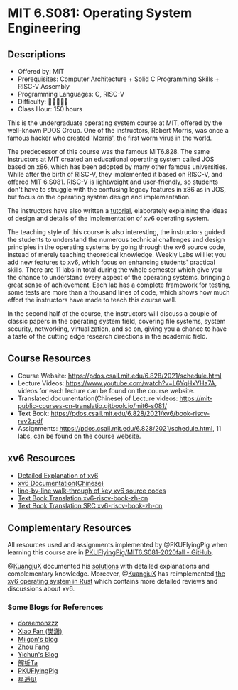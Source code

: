 # MIT 6.S081: Operating System Engineering

## Descriptions

- Offered by: MIT
- Prerequisites: Computer Architecture + Solid C Programming Skills + RISC-V Assembly
- Programming Languages: C, RISC-V
- Difficulty: 🌟🌟🌟🌟🌟
- Class Hour: 150 hours

This is the undergraduate operating system course at MIT, offered by the well-known PDOS Group. One of the instructors, Robert Morris, was once a famous hacker who created 'Morris', the first worm virus in the world.

The predecessor of this course was the famous MIT6.828. The same instructors at MIT created an educational operating system called JOS based on x86, which has been adopted by many other famous universities. While after the birth of RISC-V, they implemented it based on RISC-V, and offered MIT 6.S081. RISC-V is lightweight and user-friendly, so students don't have to struggle with the confusing legacy features in x86 as in JOS, but focus on the operating system design and implementation. 

The instructors have also written a [tutorial](https://pdos.csail.mit.edu/6.828/2021/xv6/book-riscv-rev2.pdf), elaborately explaining the ideas of design and details of the implementation of xv6 operating system. 

The teaching style of this course is also interesting, the instructors guided the students to understand the numerous technical challenges and design principles in the operating systems by going through the xv6 source code, instead of merely teaching theoretical knowledge. Weekly Labs will let you add new features to xv6, which focus on enhancing students' practical skills. There are 11 labs in total during the whole semester which give you the chance to understand every aspect of the operating systems, bringing a great sense of achievement. Each lab has a complete framework for testing, some tests are more than a thousand lines of code, which shows how much effort the instructors have made to teach this course well.

In the second half of the course, the instructors will discuss a couple of classic papers in the operating system field, covering file systems, system security, networking, virtualization, and so on, giving you a chance to have a taste of the cutting edge research directions in the academic field.

## Course Resources

- Course Website: <https://pdos.csail.mit.edu/6.828/2021/schedule.html>
- Lecture Videos: <https://www.youtube.com/watch?v=L6YqHxYHa7A>, videos for each lecture can be found on the course website.
- Translated documentation(Chinese) of Lecture videos: <https://mit-public-courses-cn-translatio.gitbook.io/mit6-s081/>
- Text Book: <https://pdos.csail.mit.edu/6.828/2021/xv6/book-riscv-rev2.pdf>
- Assignments: <https://pdos.csail.mit.edu/6.828/2021/schedule.html>, 11 labs, can be found on the course website.

## xv6 Resources

- [Detailed Explanation of xv6](https://space.bilibili.com/1040264970/)
- [xv6 Documentation(Chinese)](https://th0ar.gitbooks.io/xv6-chinese/content/index.html)
- [line-by-line walk-through of key xv6 source codes](https://www.youtube.com/playlist?list=PLbtzT1TYeoMhTPzyTZboW_j7TPAnjv9XB)
- [Text Book Translation xv6-riscv-book-zh-cn](https://blog.betteryuan.top/archives/xv6-riscv-book-zh-cn)
- [Text Book Translation SRC xv6-riscv-book-zh-cn](https://github.com/HelloYJohn/xv6-riscv-book-zh-cn.git)

## Complementary Resources

All resources used and assignments implemented by @PKUFlyingPig when learning this course are in [PKUFlyingPig/MIT6.S081-2020fall - GitHub][github_pkuflyingpig].

@[KuangjuX][KuangjuX] documented his [solutions][solution_kuangjux] with detailed explanations and complementary knowledge. Moreover, @[KuangjuX][KuangjuX] has reimplemented [the xv6 operating system in Rust][xv6-rust] which contains more detailed reviews and discussions about xv6.

[github_pkuflyingpig]: https://github.com/PKUFlyingPig/MIT6.S081-2020fall
[KuangjuX]: https://github.com/KuangjuX
[solution_kuangjux]: https://github.com/KuangjuX/xv6-riscv-solution
[xv6-rust]: https://github.com/Ko-oK-OS/xv6-rust

### Some Blogs for References

- [doraemonzzz](http://doraemonzzz.com/tags/6-S081/)
- [Xiao Fan (樊潇)](https://fanxiao.tech/posts/2021-03-02-mit-6s081-notes/)
- [Miigon's blog](https://blog.miigon.net/categories/mit6-s081/)
- [Zhou Fang](https://walkerzf.github.io/categories/6-S081/index.html)
- [Yichun's Blog](https://www.yichuny.page/tags/Operating%20System)
- [解析Ta](https://blog.csdn.net/u013577996/article/details/108679997)
- [PKUFlyingPig](https://github.com/PKUFlyingPig/MIT6.S081-2020fall)
- [星遥见](https://www.cnblogs.com/weijunji/tag/XV6/)
